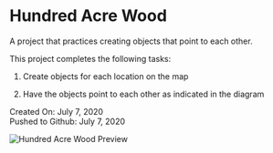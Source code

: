 # Hundred Acre Wood

A project that practices creating objects that point to each other.

This project completes the following tasks:

1. Create objects for each location on the map

2. Have the objects point to each other as indicated in the diagram

Created On: July 7, 2020\
Pushed to Github: July 7, 2020

![Hundred Acre Wood Preview](https://user-images.githubusercontent.com/62450912/86829873-8fc71500-c05a-11ea-9766-a87ffdb4bacc.png)

